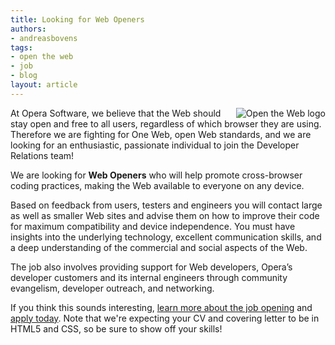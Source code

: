 ```yaml
---
title: Looking for Web Openers
authors:
- andreasbovens
tags:
- open the web
- job
- blog
layout: article
---
```

<img src="http://static.myopera.com/community/graphics/openweb/logo.png" alt="Open the Web logo" title="Open the Web" style="float: right;" />
<p>At Opera Software, we believe that the Web should stay open and free to all users, regardless of which browser they are using. Therefore we are fighting for One Web, open Web standards, and we are looking for an
enthusiastic, passionate individual to join the Developer Relations team!</p>
<p>We are looking for <strong>Web Openers</strong> who will help promote cross-browser coding practices, making the Web available to everyone on any device.</p>
<p>Based on feedback from users, testers and engineers you will contact large as well as smaller Web sites and advise them on how to improve their code for maximum compatibility and device independence. You must have insights into the underlying technology, excellent communication skills, and a deep understanding of the commercial and social aspects of the Web.</p>
<p>The job also involves providing support for Web developers, Opera’s developer customers and its internal engineers through community evangelism, developer outreach, and networking.</p>
<p>If you think this sounds interesting, <a href="http://www.opera.com/company/jobs/opening/31/">learn more about the job opening</a> and <a href="http://www.opera.com/company/jobs/apply.dml?id=31">apply today</a>. Note that we&#39;re expecting your CV and covering letter to be in HTML5 and CSS, so be sure to show off your skills!</p>
